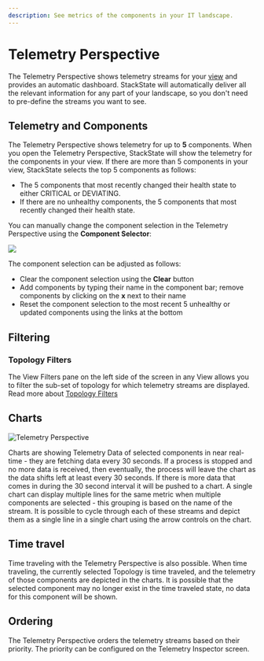 ```yaml
---
description: See metrics of the components in your IT landscape.
---
```


# Telemetry Perspective

The Telemetry Perspective shows telemetry streams for your [view](/use/views.md) and provides an automatic dashboard. StackState will automatically deliver all the relevant information for any part of your landscape, so you don't need to pre-define the streams you want to see.

## Telemetry and Components

The Telemetry Perspective shows telemetry for up to **5** components. When you open the Telemetry Perspective, StackState will show the telemetry for the components in your view. If there are more than 5 components in your view, StackState selects the top 5 components as follows:

* The 5 components that most recently changed their health state to either CRITICAL or DEVIATING.
* If there are no unhealthy components, the 5 components that most recently changed their health state.

You can manually change the component selection in the Telemetry Perspective using the **Component Selector**:

![](/.gitbook/assets/v44_telemetry-components-selector.png)

The component selection can be adjusted as follows:

* Clear the component selection using the **Clear** button
* Add components by typing their name in the component bar; remove components by clicking on the **x** next to their name
* Reset the component selection to the most recent 5 unhealthy or updated components using the links at the bottom  

## Filtering

### Topology Filters

The View Filters pane on the left side of the screen in any View allows you to filter the sub-set of topology for which telemetry streams are displayed. Read more about [Topology Filters](/use/view_filters.md#filter-topology)

## Charts

![Telemetry Perspective](/.gitbook/assets/v44_telemetry-perspective.png)

Charts are showing Telemetry Data of selected components in near real-time - they are fetching data every 30 seconds. If a process is stopped and no more data is received, then eventually, the process will leave the chart as the data shifts left at least every 30 seconds. If there is more data that comes in during the 30 second interval it will be pushed to a chart. A single chart can display multiple lines for the same metric when multiple components are selected - this grouping is based on the name of the stream. It is possible to cycle through each of these streams and depict them as a single line in a single chart using the arrow controls on the chart.

## Time travel

Time traveling with the Telemetry Perspective is also possible. When time traveling, the currently selected Topology is time traveled, and the telemetry of those components are depicted in the charts. It is possible that the selected component may no longer exist in the time traveled state, no data for this component will be shown.

## Ordering

The Telemetry Perspective orders the telemetry streams based on their priority. The priority can be configured on the Telemetry Inspector screen.


